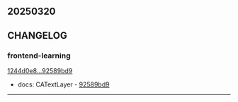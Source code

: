 ## 20250320

## CHANGELOG

### frontend-learning

[1244d0e8...92589bd9](https://github.com/zhbhun/frontend-learning/compare/1244d0e8...92589bd9)

* docs: CATextLayer - [92589bd9](https://github.com/zhbhun/frontend-learning/commit/92589bd9fc4d566ae7ebd202563c1152199c9ca0)

---

